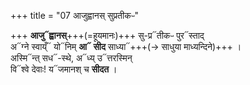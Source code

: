 +++
title = "07 आजुह्वानस् सुप्रतीकᳶ"

+++
**आजु᳓ह्वानस्**+++(=हूयमानः)+++ सु-प्र᳓तीकᳶ पुर᳓स्ताद्  
अ᳓ग्ने स्वाय्ँ᳓ यो᳓निम् **आ᳓ सीद** साध्या᳓+++(→ साधुया माध्यन्दिने)+++ ।  
अस्मि᳓न्त् सध᳓-स्थे, अ᳓ध्य् उ᳓त्तरस्मिन्   
वि᳓श्वे देवाः! य᳓जमानश् च **सीदत** ।